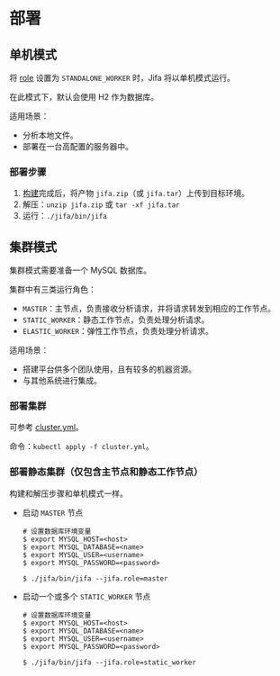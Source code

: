 # 部署

## 单机模式

将 [role](./configuration#role) 设置为 `STANDALONE_WORKER` 时，Jifa 将以单机模式运行。

在此模式下，默认会使用 H2 作为数据库。

适用场景：

- 分析本地文件。
- 部署在一台高配置的服务器中。

### 部署步骤

1. [构建](./getting-started#构建)完成后，将产物 `jifa.zip`（或 `jifa.tar`）上传到目标环境。
2. 解压：`unzip jifa.zip` 或 `tar -xf jifa.tar`
3. 运行：`./jifa/bin/jifa`

## 集群模式

集群模式需要准备一个 MySQL 数据库。

集群中有三类运行角色：

- `MASTER`：主节点，负责接收分析请求，并将请求转发到相应的工作节点。
- `STATIC_WORKER`：静态工作节点，负责处理分析请求。
- `ELASTIC_WORKER`：弹性工作节点，负责处理分析请求。

适用场景：

- 搭建平台供多个团队使用，且有较多的机器资源。
- 与其他系统进行集成。

### 部署集群

可参考 [cluster.yml](https://github.com/eclipse/jifa/blob/main/cluster.yml)。

命令：`kubectl apply -f cluster.yml`。

### 部署静态集群（仅包含主节点和静态工作节点）

构建和解压步骤和单机模式一样。

- 启动 `MASTER` 节点

  ```shell
  # 设置数据库环境变量
  $ export MYSQL_HOST=<host>
  $ export MYSQL_DATABASE=<name>
  $ export MYSQL_USER=<username>
  $ export MYSQL_PASSWORD=<password>

  $ ./jifa/bin/jifa --jifa.role=master
  ```

- 启动一个或多个 `STATIC_WORKER` 节点

  ```shell
  # 设置数据库环境变量
  $ export MYSQL_HOST=<host>
  $ export MYSQL_DATABASE=<name>
  $ export MYSQL_USER=<username>
  $ export MYSQL_PASSWORD=<password>

  $ ./jifa/bin/jifa --jifa.role=static_worker
  ```
